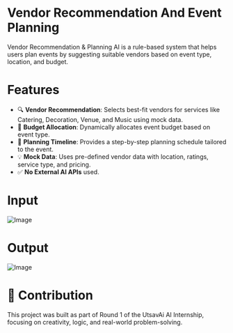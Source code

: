 # Vendor Recommendation And Event Planning
Vendor Recommendation &amp; Planning AI is a rule-based system that helps users plan events by suggesting suitable vendors based on event type, location, and budget.

 # Features

- 🔍 **Vendor Recommendation**: Selects best-fit vendors for services like Catering, Decoration, Venue, and Music using mock data.
- 💸 **Budget Allocation**: Dynamically allocates event budget based on event type.
- 📅 **Planning Timeline**: Provides a step-by-step planning schedule tailored to the event.
- 💡 **Mock Data**: Uses pre-defined vendor data with location, ratings, service type, and pricing.
- ✅ **No External AI APIs** used.

# Input
![Image](https://github.com/user-attachments/assets/5ebb88a3-1b59-4a37-b38b-6f582226d3f1)

 # Output
 ![Image](https://github.com/user-attachments/assets/e88e558f-a827-4061-b56e-af8648319246)

 # 🤝 Contribution
This project was built as part of Round 1 of the UtsavAi AI Internship, focusing on creativity, logic, and real-world problem-solving.

